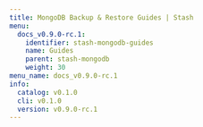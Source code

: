 ```yaml
---
title: MongoDB Backup & Restore Guides | Stash
menu:
  docs_v0.9.0-rc.1:
    identifier: stash-mongodb-guides
    name: Guides
    parent: stash-mongodb
    weight: 30
menu_name: docs_v0.9.0-rc.1
info:
  catalog: v0.1.0
  cli: v0.1.0
  version: v0.9.0-rc.1
---
```


